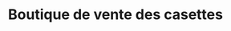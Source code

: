 ---
title: "Boutique de vente des casettes"
url: /forecariah/boutique-de-vente-des-casettes/
shop: Elektronik
---